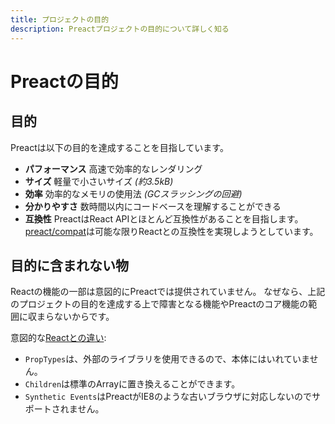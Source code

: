 ```yaml
---
title: プロジェクトの目的
description: Preactプロジェクトの目的について詳しく知る
---
```


# Preactの目的

## 目的

Preactは以下の目的を達成することを目指しています。

- **パフォーマンス** 高速で効率的なレンダリング
- **サイズ** 軽量で小さいサイズ _(約3.5kB)_
- **効率** 効率的なメモリの使用法 _(GCスラッシングの回避)_
- **分かりやすさ** 数時間以内にコードベースを理解することができる
- **互換性** PreactはReact APIとほとんど互換性があることを目指します。 [preact/compat]は可能な限りReactとの互換性を実現しようとしています。

## 目的に含まれない物

Reactの機能の一部は意図的にPreactでは提供されていません。
なぜなら、上記のプロジェクトの目的を達成する上で障害となる機能やPreactのコア機能の範囲に収まらないからです。

意図的な[Reactとの違い](/guide/v10/differences-to-react):
- `PropTypes`は、外部のライブラリを使用できるので、本体にはいれていません。
- `Children`は標準のArrayに置き換えることができます。
- `Synthetic Events`はPreactがIE8のような古いブラウザに対応しないのでサポートされません。

[preact/compat]: /guide/v10/getting-started#aliasing-react-to-preact
